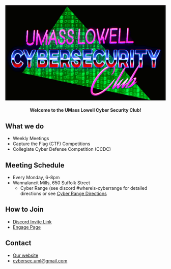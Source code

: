 <div align="center">
    <img src="profile/logo.png" alt="Club Logo">
    <h4 align="center">Welcome to the UMass Lowell Cyber Security Club!</h4>
</div>


## What we do
+ Weekly Meetings
+ Capture the Flag (CTF) Competitions
+ Collegiate Cyber Defense Competition (CCDC)

## Meeting Schedule
+ Every Monday, 6-8pm
+ Wannalancit Mills, 650 Suffolk Street
  + Cyber Range (see discord #whereis-cyberrange for detailed directions or see [Cyber Range Directions](../Spring-2024/Cyber-Range-Directions/README.md)

## How to Join
+ [Discord Invite Link](https://discord.gg/dQ49k7fufk)
+ [Engage Page](https://umasslowellclubs.campuslabs.com/engage/organization/cybersecurityclub)

## Contact
+ [Our website](https://www.umlcyber.club)
+ <a href=mailto:cybersec.uml@gmail.com>cybersec.uml@gmail.com</a>

